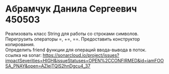 # Абрамчук Данила Сергеевич 450503
Реализовать класс String для работы со строками символов.\
Перегрузить операторы =, +=,  ==. Предоставить конструктор копирования.\
Определить friend функции для операций ввода-вывода в поток.\
ссылка на sonar: https://sonarcloud.io/project/issues?impactSeverities=HIGH&issueStatuses=OPEN%2CCONFIRMED&id=iamFOOSA_PNAY&open=AZlejTQlS2hnDgcu4_37
